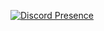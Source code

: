 [![Discord Presence](https://lanyard.cnrad.dev/api/176480481066352640)](https://discord.com/users/176480481066352640)
